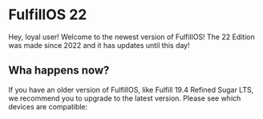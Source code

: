 # FulfillOS 22

Hey, loyal user! Welcome to the newest version of FulfillOS! The 22 Edition was made since 2022 and it has updates until this day!

## Wha happens now?
If you have an older version of FulfillOS, like Fulfill  19.4 Refined Sugar  LTS, we recommend you to upgrade to the latest version. Please see which devices are compatible:
